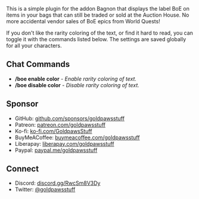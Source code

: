 This is a simple plugin for the addon Bagnon that displays the label BoE on items in your bags that can still be traded or sold at the Auction House. No more accidental vendor sales of BoE epics from World Quests!

If you don't like the rarity coloring of the text, or find it hard to read, you can toggle it with the commands listed below. The settings are saved globally for all your characters.

## Chat Commands
* **/boe enable color** _- Enable rarity coloring of text._
* **/boe disable color** _- Disable rarity coloring of text._

## Sponsor
* GitHub: [github.com/sponsors/goldpawsstuff](https://github.com/sponsors/goldpawsstuff)
* Patreon: [patreon.com/goldpawsstuff](https://www.patreon.com/goldpawsstuff)
* Ko-fi: [ko-fi.com/GoldpawsStuff](https://ko-fi.com/goldpawsstuff)
* BuyMeACoffee: [buymeacoffee.com/goldpawsstuff](https://www.buymeacoffee.com/goldpawsstuff)
* Liberapay: [liberapay.com/goldpawsstuff](https://liberapay.com/goldpawsstuff)
* Paypal: [paypal.me/goldpawsstuff](https://www.paypal.me/goldpawsstuff)

## Connect
* Discord: [discord.gg/RwcSm8V3Dy](https://discord.gg/RwcSm8V3Dy)
* Twitter: [@goldpawsstuff](https://twitter.com/goldpawsstuff)
